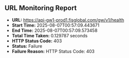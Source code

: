 ## URL Monitoring Report

- **URL:** https://api-gw1-prod1.fisglobal.com/gw/v1/health
- **Start Time:** 2025-08-07T00:57:09.443671
- **End Time:** 2025-08-07T00:57:09.573458
- **Total Time Taken:** 0.129787 seconds
- **HTTP Status Code:** 403
- **Status:** Failure
- **Failure Reason:** HTTP Status Code: 403
